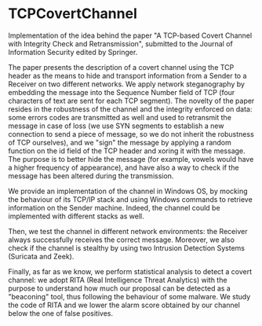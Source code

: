 # TCPCovertChannel

Implementation of the idea behind the paper "A TCP-based Covert Channel with Integrity Check and Retransmission", submitted to the Journal of Information Security edited by Springer.

The paper presents the description of a covert channel using the TCP header as the means to hide and transport information from a Sender to a Receiver on two different networks. We apply network steganography by embedding the message into the Sequence Number field of TCP (four characters of text are sent for each TCP segment). The novelty of the paper resides in the robustness of the channel and the integrity enforced on data: some errors codes are transmitted as well and used to retransmit the message in case of loss (we use SYN segments to establish a new connection to send a piece of message, so we do not inherit the robustness of TCP ourselves), and we "sign" the message by applying a random function on the id field of the TCP header and xoring it with the message. The purpose is to better hide the message (for example, vowels would have a higher frequency of appearance), and have also a way to check if the message has been altered during the transmission.


We provide an implementation of the channel in Windows OS, by mocking the behaviour of its TCP/IP stack and using Windows commands to retrieve information on the Sender machine. Indeed, the channel could be implemented with different stacks as well.


Then, we test the channel in different network environments: the Receiver always successfully receives the correct message. Moreover, we also check if the channel is stealthy by using two Intrusion Detection Systems (Suricata and Zeek).


Finally, as far as we know, we perform statistical analysis to detect a covert channel: we adopt RITA (Real Intelligence Threat Analytics) with the purpose to understand how much our proposal can be detected as a "beaconing" tool, thus following the behaviour of some malware. We study the code of RITA and we lower the alarm score obtained by our channel below the one of false positives.
